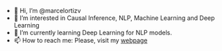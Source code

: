 - 👋 Hi, I’m @marcelortizv
- 👀 I’m interested in Causal Inference, NLP, Machine Learning and Deep Learning
- 🌱 I’m currently learning Deep Learning for NLP models.
- 📫 How to reach me: Please, visit my [webpage](https://sites.google.com/view/marcelortizv)

<!---
marcelortizv/marcelortizv is a ✨ special ✨ repository because its `README.md` (this file) appears on your GitHub profile.
You can click the Preview link to take a look at your changes.
--->
